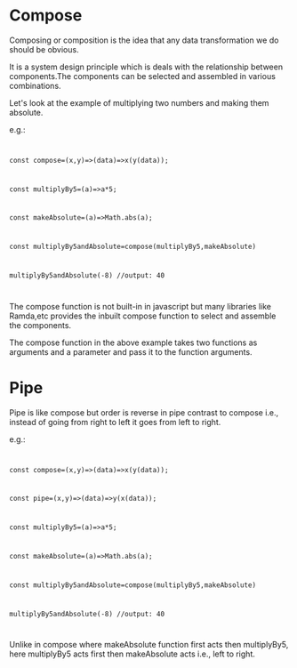 # Compose

Composing or composition is the idea that any data transformation we do should be obvious.

It is a system design principle which is deals with the relationship between components.The components can be selected and assembled in various combinations.

Let's look at the example of multiplying two numbers and making them absolute.

e.g.: <code>

const compose=(x,y)=>(data)=>x(y(data));

const multiplyBy5=(a)=>a\*5;

const makeAbsolute=(a)=>Math.abs(a);

const multiplyBy5andAbsolute=compose(multiplyBy5,makeAbsolute)

multiplyBy5andAbsolute(-8) //output: 40

</code>

The compose function is not built-in in javascript but many libraries like Ramda,etc provides the inbuilt compose function to select and assemble the components.

The compose function in the above example takes two functions as arguments and a parameter and pass it to the function arguments.

# Pipe

Pipe is like compose but order is reverse in pipe contrast to compose i.e., instead of going from right to left it goes from left to right.

e.g.: <code>

const compose=(x,y)=>(data)=>x(y(data));

const pipe=(x,y)=>(data)=>y(x(data));

const multiplyBy5=(a)=>a\*5;

const makeAbsolute=(a)=>Math.abs(a);

const multiplyBy5andAbsolute=compose(multiplyBy5,makeAbsolute)

multiplyBy5andAbsolute(-8) //output: 40

</code>

Unlike in compose where makeAbsolute function first acts then multiplyBy5, here multiplyBy5 acts first then makeAbsolute acts i.e., left to right.
